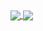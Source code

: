 <a href="https://github.com/anuraghazra/github-readme-stats">
  <img align="center"  src="https://github-readme-stats.vercel.app/api?username=mlaidouni&locale=en&count_private=true&include_all_commits=true&show_icons=true&rank_icon=github&theme=dark&ring_color=00ff1b&show=reviews,discussions_started,discussions_answered,prs_merged,prs_merged_percentage" />
</a>
<a href="https://github.com/anuraghazra/convoychat">
  <img align="center" src="https://github-readme-stats.vercel.app/api/top-langs?username=mlaidouni&locale=en&theme=dark&layout=compact&langs_count=20" />
</a>
